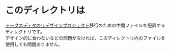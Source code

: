 # このディレクトリは

[トークエディタのリデザインプロジェクト](https://github.com/VOICEVOX/voicevox_project/issues/40)移行のための中間ファイルを配置するディレクトリです。  
デザイン的に合わないなどの問題がなければ、このディレクトリ内のファイルを使用しても問題ありません。
